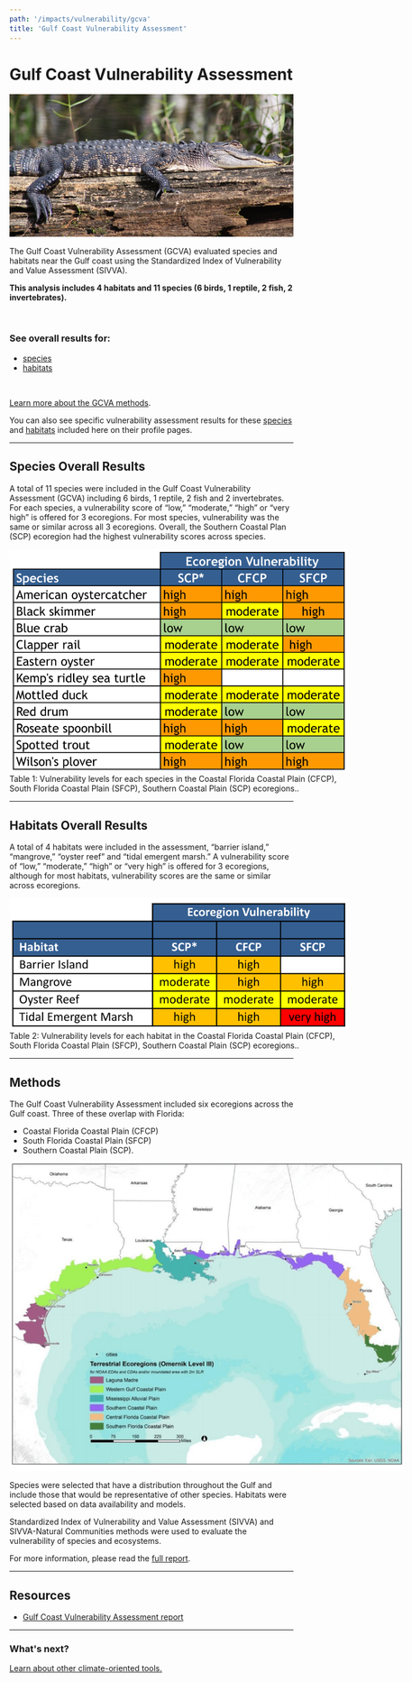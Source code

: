 ```yaml
---
path: '/impacts/vulnerability/gcva'
title: 'Gulf Coast Vulnerability Assessment'
---
```


# Gulf Coast Vulnerability Assessment

<!-- https://www.flickr.com/photos/bigcypressnps/30908469564/ -->

![American Alligator](30908469564_edf6a5ddb2_k.jpg 'American Alligator.  Photo: NPS.')

The Gulf Coast Vulnerability Assessment (GCVA) evaluated species and habitats near the Gulf coast using the Standardized Index of Vulnerability and Value Assessment (SIVVA).

**This analysis includes 4 habitats and 11 species (6 birds, 1 reptile, 2 fish, 2 invertebrates).**

<br />

### See overall results for:

- [species](#Species)
- [habitats](#Habitats)

<br />

[Learn more about the GCVA methods](#Methods).

You can also see specific vulnerability assessment results for these [species](/species) and [habitats](/habitats) included here on their profile pages.

<hr id="Species"></hr>

## Species Overall Results

A total of 11 species were included in the Gulf Coast Vulnerability Assessment (GCVA) including 6 birds, 1 reptile, 2 fish and 2 invertebrates. For each species, a vulnerability score of “low,” “moderate,” “high” or “very high” is offered for 3 ecoregions. For most species, vulnerability was the same or similar across all 3 ecoregions. Overall, the Southern Coastal Plan (SCP) ecoregion had the highest vulnerability scores across species.

<div style="width: 600px;">
<img src="gcva-species-table.png" alt="GCVA species table" />
<figcaption>Table 1: Vulnerability levels for each species in the Coastal Florida Coastal Plain (CFCP), South Florida Coastal Plain (SFCP), Southern Coastal Plain (SCP) ecoregions..</figcaption>
</div>

<hr id="Habitats"></hr>

## Habitats Overall Results

A total of 4 habitats were included in the assessment, “barrier island,” “mangrove,” “oyster reef” and “tidal emergent marsh.” A vulnerability score of “low,” “moderate,” “high” or “very high” is offered for 3 ecoregions, although for most habitats, vulnerability scores are the same or similar across ecoregions.

<div style="width: 600px;">
<img src="gcva-habitats-table.png" alt="GCVA Habitats table" />
<figcaption>Table 2: Vulnerability levels for each habitat in the Coastal Florida Coastal Plain (CFCP), South Florida Coastal Plain (SFCP), Southern Coastal Plain (SCP) ecoregions..</figcaption>
</div>

<hr id="Methods"></hr>

## Methods

The Gulf Coast Vulnerability Assessment included six ecoregions across the Gulf coast. Three of these overlap with Florida:

- Coastal Florida Coastal Plain (CFCP)
- South Florida Coastal Plain (SFCP)
- Southern Coastal Plain (SCP).

<div style="width: 700px;">

![Gulf coast Vulnerability Assessment ecoregions map](gcva-map.png)

</div>

Species were selected that have a distribution throughout the Gulf and include those that would be representative of other species. Habitats were selected based on data availability and models.

Standardized Index of Vulnerability and Value Assessment (SIVVA) and SIVVA-Natural Communities methods were used to evaluate the vulnerability of species and ecosystems.

For more information, please read the [full report](/impacts/resources#GCVA).

---

## Resources

- [Gulf Coast Vulnerability Assessment report](/impacts/resources#GCVA)

<hr class="divider" />

### What's next?

[Learn about other climate-oriented tools.](/impacts/tools)
